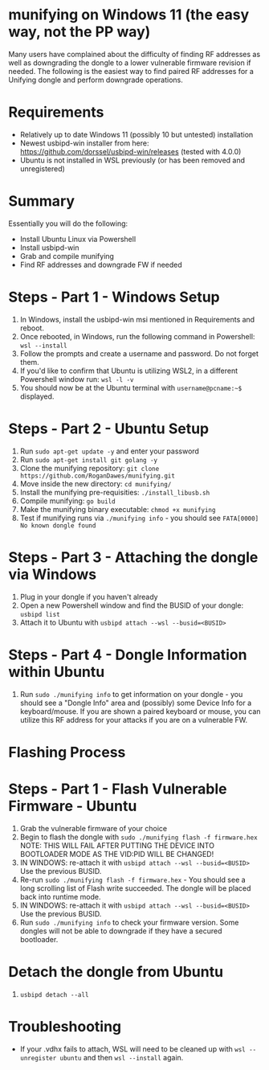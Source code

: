 # munifying on Windows 11 (the easy way, not the PP way)

Many users have complained about the difficulty of finding RF addresses as well as downgrading the dongle to a lower vulnerable firmware revision if needed.  The following is the easiest way to find paired RF addresses for a Unifying dongle and perform downgrade operations.

# Requirements
- Relatively up to date Windows 11 (possibly 10 but untested) installation
- Newest usbipd-win installer from here: https://github.com/dorssel/usbipd-win/releases (tested with 4.0.0)
- Ubuntu is not installed in WSL previously (or has been removed and unregistered)

# Summary
Essentially you will do the following:
- Install Ubuntu Linux via Powershell
- Install usbipd-win
- Grab and compile munifying
- Find RF addresses and downgrade FW if needed

# Steps - Part 1 - Windows Setup

1) In Windows, install the usbipd-win msi mentioned in Requirements and reboot.
2) Once rebooted, in Windows, run the following command in Powershell: ```wsl --install```
3) Follow the prompts and create a username and password.  Do not forget them.
4) If you'd like to confirm that Ubuntu is utilizing WSL2, in a different Powershell window run: ```wsl -l -v```
6) You should now be at the Ubuntu terminal with ```username@pcname:~$``` displayed.

# Steps - Part 2 - Ubuntu Setup
1) Run ```sudo apt-get update -y``` and enter your password
2) Run ```sudo apt-get install git golang -y```
3) Clone the munifying repository: ```git clone https://github.com/RoganDawes/munifying.git```
4) Move inside the new directory: ```cd munifying/```
5) Install the munifying pre-requisities: ```./install_libusb.sh```
6) Compile munifying: ```go build```
7) Make the munifying binary executable: ```chmod +x munifying```
8) Test if munifying runs via ```./munifying info``` - you should see ```FATA[0000] No known dongle found```

# Steps - Part 3 - Attaching the dongle via Windows
1) Plug in your dongle if you haven't already
2) Open a new Powershell window and find the BUSID of your dongle: ```usbipd list```
3) Attach it to Ubuntu with ```usbipd attach --wsl --busid=<BUSID>```

# Steps - Part 4 - Dongle Information within Ubuntu
1) Run ```sudo ./munifying info``` to get information on your dongle - you should see a "Dongle Info" area and (possibly) some Device Info for a keyboard/mouse.  If you are shown a paired keyboard or mouse, you can utilize this RF address for your attacks if you are on a vulnerable FW.


# Flashing Process

# Steps - Part 1 - Flash Vulnerable Firmware - Ubuntu
1) Grab the vulnerable firmware of your choice
2) Begin to flash the dongle with ```sudo ./munifying flash -f firmware.hex``` NOTE: THIS WILL FAIL AFTER PUTTING THE DEVICE INTO BOOTLOADER MODE AS THE VID:PID WILL BE CHANGED!
3) IN WINDOWS: re-attach it with ```usbipd attach --wsl --busid=<BUSID>```  Use the previous BUSID.
4) Re-run ```sudo ./munifying flash -f firmware.hex``` - You should see a long scrolling list of Flash write succeeded.  The dongle will be placed back into runtime mode.
5) IN WINDOWS: re-attach it with ```usbipd attach --wsl --busid=<BUSID>```  Use the previous BUSID.
6) Run ```sudo ./munifying info``` to check your firmware version.  Some dongles will not be able to downgrade if they have a secured bootloader.

# Detach the dongle from Ubuntu
1) ```usbipd detach --all```

# Troubleshooting
- If your .vdhx fails to attach, WSL will need to be cleaned up with ```wsl --unregister ubuntu``` and then ```wsl --install``` again.

